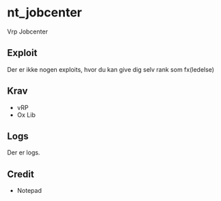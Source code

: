 # nt_jobcenter
Vrp Jobcenter
## Exploit
Der er ikke nogen exploits, hvor du kan give dig selv rank som fx(ledelse)

## Krav
* vRP
* Ox Lib

## Logs
Der er logs.

## Credit
* Notepad
